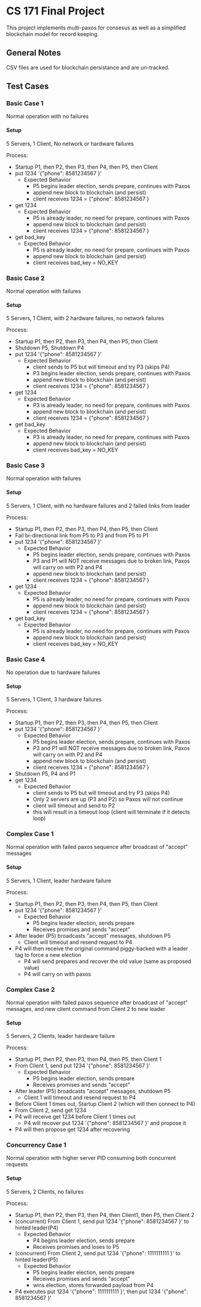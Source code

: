 # CS 171 Final Project

This project implements multi-paxos for consesus as well as a simplified blockchain model for record keeping.

## General Notes

CSV files are used for blockchain persistance and are un-tracked.

## Test Cases

### Basic Case 1

Normal operation with no failures

#### Setup

5 Servers, 1 Client, No network or hardware failures

Process:

- Startup P1, then P2, then P3, then P4, then P5, then Client
- put 1234 '{"phone": 8581234567 }'
  - Expected Behavior
    - P5 begins leader election, sends prepare, continues with Paxos
    - append new block to blockchain (and persist)
    - client receives 1234 = {"phone": 8581234567 }
- get 1234
  - Expected Behavior
    - P5 is already leader, no need for prepare, continues with Paxos
    - append new block to blockchain (and persist)
    - client receives 1234 = {"phone": 8581234567 }
- get bad_key
  - Expected Behavior
    - P5 is already leader, no need for prepare, continues with Paxos
    - append new block to blockchain (and persist)
    - client receives bad_key = NO_KEY

### Basic Case 2

Normal operation with failures

#### Setup

5 Servers, 1 Client, with 2 hardware failures, no network failures

Process:

- Startup P1, then P2, then P3, then P4, then P5, then Client
- Shutdown P5, Shutdown P4
- put 1234 '{"phone": 8581234567 }'
  - Expected Behavior
    - client sends to P5 but will timeout and try P3 (skips P4)
    - P3 begins leader election, sends prepare, continues with Paxos
    - append new block to blockchain (and persist)
    - client receives 1234 = {"phone": 8581234567 }
- get 1234
  - Expected Behavior
    - P3 is already leader, no need for prepare, continues with Paxos
    - append new block to blockchain (and persist)
    - client receives 1234 = {"phone": 8581234567 }
- get bad_key
  - Expected Behavior
    - P3 is already leader, no need for prepare, continues with Paxos
    - append new block to blockchain (and persist)
    - client receives bad_key = NO_KEY

### Basic Case 3

Normal operation with failures

#### Setup

5 Servers, 1 Client, with no hardware failures and 2 failed links from leader

Process:

- Startup P1, then P2, then P3, then P4, then P5, then Client
- Fail bi-directional link from P5 to P3 and from P5 to P1
- put 1234 '{"phone": 8581234567 }'
  - Expected Behavior
    - P5 begins leader election, sends prepare, continues with Paxos
    - P3 and P1 will NOT receive messages due to broken link, Paxos will carry on with P2 and P4
    - append new block to blockchain (and persist)
    - client receives 1234 = {"phone": 8581234567 }
- get 1234
  - Expected Behavior
    - P5 is already leader, no need for prepare, continues with Paxos
    - append new block to blockchain (and persist)
    - client receives 1234 = {"phone": 8581234567 }
- get bad_key
  - Expected Behavior
    - P5 is already leader, no need for prepare, continues with Paxos
    - append new block to blockchain (and persist)
    - client receives bad_key = NO_KEY

### Basic Case 4

No operation due to hardware failures

#### Setup

5 Servers, 1 Client, 3 hardware failures

Process:

- Startup P1, then P2, then P3, then P4, then P5, then Client
- put 1234 '{"phone": 8581234567 }'
  - Expected Behavior
    - P5 begins leader election, sends prepare, continues with Paxos
    - P3 and P1 will NOT receive messages due to broken link, Paxos will carry on with P2 and P4
    - append new block to blockchain (and persist)
    - client receives 1234 = {"phone": 8581234567 }
- Shutdown P5, P4 and P1
- get 1234
  - Expected Behavior
    - client sends to P5 but will timeout and try P3 (skips P4)
    - Only 2 servers are up (P3 and P2) so Paxos will not continue
    - client will timeout and send to P2
    - this will result in a timeout loop (client will terminate if it detects loop)

### Complex Case 1

Normal operation with failed paxos sequence after broadcast of "accept" messages

#### Setup

5 Servers, 1 Client, leader hardware failure

Process:

- Startup P1, then P2, then P3, then P4, then P5, then Client
- put 1234 '{"phone": 8581234567 }'
  - Expected Behavior
    - P5 begins leader election, sends prepare
    - Receives promises and sends "accept"
- After leader (P5) broadcasts "accept" messages, shutdown P5
  - Client will timeout and resend request to P4
- P4 will then receive the original command piggy-backed with a leader tag to force a new election
  - P4 will send prepares and recover the old value (same as proposed value)
  - P4 will carry on with paxos

### Complex Case 2

Normal operation with failed paxos sequence after broadcast of "accept" messages, and new client command from Client 2 to new leader

#### Setup

5 Servers, 2 Clients, leader hardware failure

Process:

- Startup P1, then P2, then P3, then P4, then P5, then Client 1
- From Client 1, send put 1234 '{"phone": 8581234567 }'
  - Expected Behavior
    - P5 begins leader election, sends prepare
    - Receives promises and sends "accept"
- After leader (P5) broadcasts "accept" messages, shutdown P5
  - Client 1 will timeout and resend request to P4
- Before Client 1 times out, Startup Client 2 (which will then connect to P4)
- From Client 2, send get 1234
- P4 will receive get 1234 before Client 1 times out
  - P4 will recover put 1234 '{"phone": 8581234567 }' and propose it
- P4 will then propose get 1234 after recovering

### Concurrency Case 1

Normal operation with higher server PID consuming both concurrent requests

#### Setup

5 Servers, 2 Clients, no failures

Process:

- Startup P1, then P2, then P3, then P4, then Client1, then P5, then Client 2
- (concurrent) From Client 1, send put 1234 '{"phone": 8581234567 }' to hinted leader(P4)
  - Expected Behavior
    - P4 begins leader election, sends prepare
    - Receives promises and loses to P5
- (concurrent) From Client 2, send put 1234 '{"phone": 1111111111 }' to hinted leader(P5)
  - Expected Behavior
    - P5 begins leader election, sends prepare
    - Receives promises and sends "accept"
    - wins election, stores forwarded payload from P4
- P4 executes put 1234 '{"phone": 1111111111 }', then put 1234 '{"phone": 8581234567 }'
